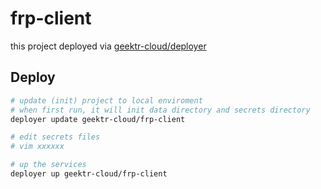 # frp-client

this project deployed via [geektr-cloud/deployer](https://github.com/geektr-cloud/deployer)

## Deploy

```bash
# update (init) project to local enviroment
# when first run, it will init data directory and secrets directory
deployer update geektr-cloud/frp-client

# edit secrets files
# vim xxxxxx

# up the services
deployer up geektr-cloud/frp-client
```
